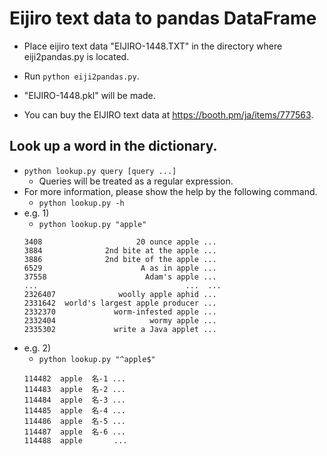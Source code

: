 # Eijiro text data to pandas DataFrame

- Place eijiro text data "EIJIRO-1448.TXT" in the directory where eiji2pandas.py is located.
- Run `python eiji2pandas.py`.
- "EIJIRO-1448.pkl" will be made.

- You can buy the EIJIRO text data at https://booth.pm/ja/items/777563.

## Look up a word in the dictionary.

- `python lookup.py query [query ...]`
    - Queries will be treated as a regular expression.
- For more information, please show the help by the following command.
    - `python lookup.py -h`
- e.g. 1)
    - `python lookup.py "apple"`
    ```
    3408                     20 ounce apple ...
    3884              2nd bite at the apple ...
    3886              2nd bite of the apple ...
    6529                      A as in apple ...
    37558                      Adam's apple ...
    ...                                 ...  ...
    2326407              woolly apple aphid ...
    2331642  world's largest apple producer ...
    2332370             worm-infested apple ...
    2332404                     wormy apple ...
    2335302             write a Java applet ...
    ```
- e.g. 2)
    - `python lookup.py "^apple$"`
    ```
    114482  apple  名-1 ...
    114483  apple  名-2 ...
    114484  apple  名-3 ...
    114485  apple  名-4 ...
    114486  apple  名-5 ...
    114487  apple  名-6 ...
    114488  apple       ...
    ```
